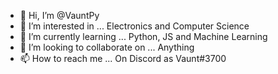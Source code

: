 - 👋 Hi, I’m @VauntPy
- 👀 I’m interested in ... Electronics and Computer Science
- 🌱 I’m currently learning ... Python, JS and Machine Learning
- 💞️ I’m looking to collaborate on ... Anything
- 📫 How to reach me ... On Discord as Vaunt#3700

<!---
VauntPy/VauntPy is a ✨ special ✨ repository because its `README.md` (this file) appears on your GitHub profile.
You can click the Preview link to take a look at your changes.
--->

